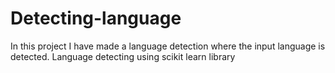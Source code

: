 # Detecting-language
In this project I have made a language detection where the input language is detected. 
Language detecting using scikit learn library
